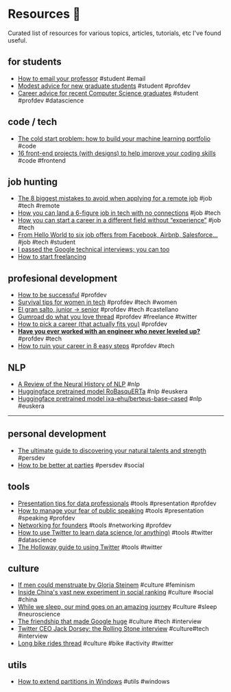 # Resources :rocket:

Curated list of resources for various topics, articles, tutorials, etc I've found useful.

## for students

* [How to email your professor](https://medium.com/@lportwoodstacer/how-to-email-your-professor-without-being-annoying-af-cf64ae0e4087) #student #email
* [Modest advice for new graduate students](https://medium.com/@dorsaamir/modest-advice-for-new-graduate-students-b0be6b8dbc22) #student #profdev
* [Career advice for recent Computer Science graduates](https://huyenchip.com/2018/10/08/career-advice-recent-cs-graduates.html) #student #profdev #datascience

## code / tech

* [The cold start problem: how to build your machine learning portfolio](https://towardsdatascience.com/the-cold-start-problem-how-to-build-your-machine-learning-portfolio-6718b4ae83e9) #code
* [16 front-end projects (with designs) to help improve your coding skills](https://dev.to/frontendmentor/16-front-end-projects-with-designs-to-help-improve-your-coding-skills-5ajl) #code #frontend

## job hunting

* [The 8 biggest mistakes to avoid when applying for a remote job](https://doist.com/blog/remote-job-application-advice/) #job #tech #remote
* [How you can land a 6-figure job in tech with no connections](https://www.freecodecamp.org/news/how-you-can-land-a-6-figure-job-in-tech-with-no-connections-6eed0de26ea4/) #job #tech
* [How you can start a career in a different field without “experience”](https://www.freecodecamp.org/news/how-you-start-a-career-in-a-different-field-without-experience-tips-that-got-me-job-offers-from-7425f590f3eb/) #job #tech
* [From Hello World to six job offers from Facebook, Airbnb, Salesforce…](https://www.sihui.io/from-hello-world-to-facebook-airbnb-salesforce/) #job #tech #student
* [I passed the Google technical interviews; you can too](https://dev.to/emmabostian/i-passed-the-google-technical-interviews-you-can-too-4i6m)
* [How to start freelancing](https://dev.to/study_web_dev/how-to-start-freelancing-the-basics-52d7)

## profesional development

* [How to be successful](https://blog.samaltman.com/how-to-be-successful) #profdev
* [Survival tips for women in tech](https://patricia.no/2018/09/06/survival_tips_for_women_in_tech.html) #profdev #tech #women
* [El gran salto, junior -> senior](https://medium.com/@flopezluis/el-gran-salto-17839495f963) #profdev #tech #castellano
* [Gumroad do what you love thread](https://twitter.com/gumroad/status/1235273897349505024) #profdev #freelance #twitter
* [How to pick a career (that actually fits you)](https://getpocket.com/explore/item/how-to-pick-a-career-that-actually-fits-you) #profdev
* [**Have you ever worked with an engineer who never leveled up?**](https://dev.to/sloan/have-you-ever-worked-with-an-engineer-who-never-leveled-up-2313) #profdev #tech
* [How to ruin your career in 8 easy steps](https://dev.to/rinaarts/how-to-ruin-your-career-in-8-easy-steps-71) #profdev #tech

## NLP

* [A Review of the Neural History of NLP](https://ruder.io/a-review-of-the-recent-history-of-nlp/) #nlp
* [Huggingface pretrained model RoBasquERTa](https://huggingface.co/mrm8488/RoBasquERTa) #nlp #euskera
* [Huggingface pretrained model ixa-ehu/berteus-base-cased](https://huggingface.co/ixa-ehu/berteus-base-cased) #nlp #euskera

----------------------------------------------

## personal development

* [The ultimate guide to discovering your natural talents and strength](http://ayotheauthor.com/strengths-talents/) #persdev
* [How to be better at parties](https://www.nytimes.com/guides/smarterliving/be-better-at-parties) #persdev #social

## tools

* [Presentation tips for data professionals](https://data36.com/presentation-tips-for-data-professionals/) #tools #presentation #profdev
* [How to manage your fear of public speaking](https://medium.com/better-humans/how-to-manage-your-fear-of-public-speaking-92964d531147) #tools #presentation #speaking #profdev
* [Networking for founders](https://stripe.com/en-de/atlas/guides/networking) #tools #networking #profdev
* [How to use Twitter to learn data science (or anything)](https://www.becomingadatascientist.com/2015/10/04/how-to-use-twitter-to-learn-data-science-or-anything/) #tools #twitter #datascience
* [The Holloway guide to using Twitter](https://www.holloway.com/g/using-twitter) #tools #twitter

## culture

* [If men could menstruate by Gloria Steinem](https://ww3.haverford.edu/psychology/ddavis/p109g/steinem.menstruate.html) #culture #feminism
* [Inside China's vast new experiment in social ranking](https://www.wired.com/story/age-of-social-credit/) #culture #social #china
* [While we sleep, our mind goes on an amazing journey](https://ww.nationalgeographic.com/magazine/2018/08/science-of-sleep/) #culture #sleep #neuroscience
* [The friendship that made Google huge](https://www.newyorker.com/magazine/2018/12/10/the-friendship-that-made-google-huge) #culture #tech #interview
* [Twitter CEO Jack Dorsey: the Rolling Stone interview](https://getpocket.com/explore/item/twitter-ceo-jack-dorsey-the-rolling-stone-interview) #culture#tech #interview
* [Long bike rides thread](https://twitter.com/devonzuegel/status/1230947306330980352) #culture #bike #activity #twitter

## utils

* [How to extend partitions in Windows](https://www.partitionwizard.com/help/extend-partition.html) #utils #windows